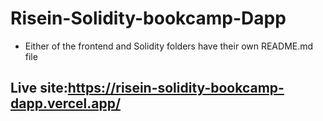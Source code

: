 # Risein-Solidity-bookcamp-Dapp
 - Either of the frontend and Solidity folders have their own README.md file

## Live site:https://risein-solidity-bookcamp-dapp.vercel.app/
